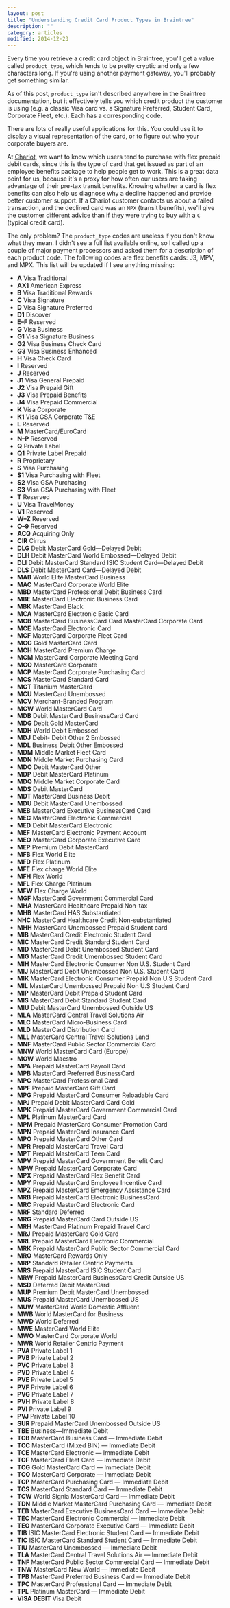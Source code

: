 ```yaml
---
layout: post
title: "Understanding Credit Card Product Types in Braintree"
description: ""
category: articles
modified: 2014-12-23
---
```


Every time you retrieve a credit card object in Braintree, you'll get a value called `product_type`, which tends to be pretty cryptic and only a few characters long. If you're using another payment gateway, you'll probably get something similar.

As of this post, `product_type` isn't described anywhere in the Braintree documentation, but it effectively tells you which credit product the customer is using (e.g. a classic Visa card vs. a Signature Preferred, Student Card, Corporate Fleet, etc.). Each has a corresponding code.

There are lots of really useful applications for this. You could use it to display a visual representation of the card, or to figure out who your corporate buyers are. 

At [Chariot](https://www.chariotsf.com), we want to know which users tend to purchase with flex prepaid debit cards, since this is the type of card that get issued as part of an employee benefits package to help people get to work. This is a great data point for us, because it's a proxy for how often our users are taking advantage of their pre-tax transit benefits. Knowing whether a card is flex benefits can also help us diagnose why a decline happened and provide better customer support. If a Chariot customer contacts us about a failed transaction, and the declined card was an `MPX` (transit benefits), we'll give the customer different advice than if they were trying to buy with a `C` (typical credit card).

The only problem? The `product_type` codes are useless if you don't know what they mean. I didn't see a full list available online, so I called up a couple of major payment processors and asked them for a description of each product code. The following codes are flex benefits cards: J3, MPV, and MPX. This list will be updated if I see anything missing:

- **A** Visa Traditional
- **AX1** American Express
- **B** Visa Traditional Rewards
- **C** Visa Signature
- **D** Visa Signature Preferred
- **D1** Discover
- **E–F** Reserved
- **G** Visa Business
- **G1** Visa Signature Business
- **G2** Visa Business Check Card
- **G3** Visa Business Enhanced
- **H** Visa Check Card
- **I** Reserved
- **J** Reserved
- **J1** Visa General Prepaid
- **J2** Visa Prepaid Gift
- **J3** Visa Prepaid Benefits
- **J4** Visa Prepaid Commercial
- **K** Visa Corporate
- **K1** Visa GSA Corporate T&E
- **L** Reserved
- **M** MasterCard/EuroCard
- **N–P** Reserved
- **Q** Private Label
- **Q1** Private Label Prepaid
- **R** Proprietary
- **S** Visa Purchasing
- **S1** Visa Purchasing with Fleet
- **S2** Visa GSA Purchasing
- **S3** Visa GSA Purchasing with Fleet
- **T** Reserved
- **U** Visa TravelMoney
- **V1** Reserved
- **W–Z** Reserved
- **O–9** Reserved
- **ACQ** Acquiring Only
- **CIR** Cirrus
- **DLG** Debit MasterCard Gold—Delayed Debit
- **DLH** Debit MasterCard World Embossed—Delayed Debit
- **DLI** Debit MasterCard Standard ISIC Student Card—Delayed Debit
- **DLS** Debit MasterCard Card—Delayed Debit
- **MAB** World Elite MasterCard Business
- **MAC** MasterCard Corporate World Elite
- **MBD** MasterCard Professional Debit Business Card
- **MBE** MasterCard Electronic Business Card
- **MBK** MasterCard Black
- **MCA** MasterCard Electronic Basic Card
- **MCB** MasterCard BusinessCard Card MasterCard Corporate Card
- **MCE** MasterCard Electronic Card
- **MCF** MasterCard Corporate Fleet Card
- **MCG** Gold MasterCard Card
- **MCH** MasterCard Premium Charge
- **MCM** MasterCard Corporate Meeting Card
- **MCO** MasterCard Corporate
- **MCP** MasterCard Corporate Purchasing Card
- **MCS** MasterCard Standard Card
- **MCT** Titanium MasterCard
- **MCU** MasterCard Unembossed
- **MCV** Merchant-Branded Program
- **MCW** World MasterCard Card
- **MDB** Debit MasterCard BusinessCard Card
- **MDG** Debit Gold MasterCard
- **MDH** World Debit Embossed
- **MDJ** Debit- Debit Other 2 Embossed
- **MDL** Business Debit Other Embossed
- **MDM** Middle Market Fleet Card
- **MDN** Middle Market Purchasing Card
- **MDO** Debit MasterCard Other
- **MDP** Debit MasterCard Platinum
- **MDQ** Middle Market Corporate Card
- **MDS** Debit MasterCard
- **MDT** MasterCard Business Debit
- **MDU** Debit MasterCard Unembossed
- **MEB** MasterCard Executive BusinessCard Card
- **MEC** MasterCard Electronic Commercial
- **MED** Debit MasterCard Electronic
- **MEF** MasterCard Electronic Payment Account
- **MEO** MasterCard Corporate Executive Card
- **MEP** Premium Debit MasterCard
- **MFB** Flex World Elite
- **MFD** Flex Platinum
- **MFE** Flex charge World Elite
- **MFH** Flex World
- **MFL** Flex Charge Platinum
- **MFW** Flex Charge World
- **MGF** MasterCard Government Commercial Card
- **MHA** MasterCard Healthcare Prepaid Non-tax
- **MHB** MasterCard HAS Substantiated
- **NHC** MasterCard Healthcare Credit Non-substantiated
- **MHH** MasterCard Unembossed Prepaid Student card
- **MIB** MasterCard Credit Electronic Student Card
- **MIC** MasterCard Credit Standard Student Card
- **MID** MasterCard Debit Unembossed Student Card
- **MIG** MasterCard Credit Umembossed Student Card
- **MIH** MasterCard Electronic Consumer Non U.S. Student Card
- **MIJ** MasterCard Debit Unembossed Non U.S. Student Card
- **MIK** MasterCard Electronic Consumer Prepaid Non U.S Student Card
- **MIL** MasterCard Unembossed Prepaid Non U.S Student Card
- **MIP** MasterCard Debit Prepaid Student Card
- **MIS** MasterCard Debit Standard Student Card
- **MIU** Debit MasterCard Unembossed Outside US
- **MLA** MasterCard Central Travel Solutions Air
- **MLC** MasterCard Micro-Business Card
- **MLD** MasterCard Distribution Card
- **MLL** MasterCard Central Travel Solutions Land
- **MNF** MasterCard Public Sector Commercial Card
- **MNW** World MasterCard Card (Europe)
- **MOW** World Maestro
- **MPA** Prepaid MasterCard Payroll Card
- **MPB** MasterCard Preferred BusinessCard
- **MPC** MasterCard Professional Card
- **MPF** Prepaid MasterCard Gift Card
- **MPG** Prepaid MasterCard Consumer Reloadable Card
- **MPJ** Prepaid Debit MasterCard Card Gold
- **MPK** Prepaid MasterCard Government Commercial Card
- **MPL** Platinum MasterCard Card
- **MPM** Prepaid MasterCard Consumer Promotion Card
- **MPN** Prepaid MasterCard Insurance Card
- **MPO** Prepaid MasterCard Other Card
- **MPR** Prepaid MasterCard Travel Card
- **MPT** Prepaid MasterCard Teen Card
- **MPV** Prepaid MasterCard Government Benefit Card
- **MPW** Prepaid MasterCard Corporate Card
- **MPX** Prepaid MasterCard Flex Benefit Card
- **MPY** Prepaid MasterCard Employee Incentive Card
- **MPZ** Prepaid MasterCard Emergency Assistance Card
- **MRB** Prepaid MasterCard Electronic BusinessCard
- **MRC** Prepaid MasterCard Electronic Card
- **MRF** Standard Deferred
- **MRG** Prepaid MasterCard Card Outside US
- **MRH** MasterCard Platinum Prepaid Travel Card
- **MRJ** Prepaid MasterCard Gold Card
- **MRL** Prepaid MasterCard Electronic Commercial
- **MRK** Prepaid MasterCard Public Sector Commercial Card
- **MRO** MasterCard Rewards Only
- **MRP** Standard Retailer Centric Payments
- **MRS** Prepaid MasterCard ISIC Student Card
- **MRW** Prepaid MasterCard BusinessCard Credit Outside US
- **MSD** Deferred Debit MasterCard
- **MUP** Premium Debit MasterCard Unembossed
- **MUS** Prepaid MasterCard Unembossed US
- **MUW** MasterCard World Domestic Affluent
- **MWB** World MasterCard for Business
- **MWD** World Deferred
- **MWE** MasterCard World Elite
- **MWO** MasterCard Corporate World
- **MWR** World Retailer Centric Payment
- **PVA** Private Label 1
- **PVB** Private Label 2
- **PVC** Private Label 3
- **PVD** Private Label 4
- **PVE** Private Label 5
- **PVF** Private Label 6
- **PVG** Private Label 7
- **PVH** Private Label 8
- **PVI** Private Label 9
- **PVJ** Private Label 10
- **SUR** Prepaid MasterCard Unembossed Outside US
- **TBE** Business—Immediate Debit
- **TCB** MasterCard Business Card — Immediate Debit
- **TCC** MasterCard (Mixed BIN) — Immediate Debit
- **TCE** MasterCard Electronic — Immediate Debit
- **TCF** MasterCard Fleet Card — Immediate Debit
- **TCG** Gold MasterCard Card — Immediate Debit
- **TCO** MasterCard Corporate — Immediate Debit
- **TCP** MasterCard Purchasing Card — Immediate Debit
- **TCS** MasterCard Standard Card — Immediate Debit
- **TCW** World Signia MasterCard Card — Immediate Debit
- **TDN** Middle Market MasterCard Purchasing Card — Immediate Debit
- **TEB** MasterCard Executive BusinessCard Card — Immediate Debit
- **TEC** MasterCard Electronic Commercial — Immediate Debit
- **TEO** MasterCard Corporate Executive Card — Immediate Debit
- **TIB** ISIC MasterCard Electronic Student Card — Immediate Debit
- **TIC** ISIC MasterCard Standard Student Card — Immediate Debit
- **TIU** MasterCard Unembossed — Immediate Debit
- **TLA** MasterCard Central Travel Solutions Air — Immediate Debit
- **TNF** MasterCard Public Sector Commercial Card — Immediate Debit
- **TNW** MasterCard New World — Immediate Debit
- **TPB** MasterCard Preferred Business Card — Immediate Debit
- **TPC** MasterCard Professional Card — Immediate Debit
- **TPL** Platinum MasterCard — Immediate Debit
- **VISA DEBIT** Visa Debit
